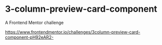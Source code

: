 # 3-column-preview-card-component
A Frontend Mentor challenge

https://www.frontendmentor.io/challenges/3column-preview-card-component-pH92eAR2-
